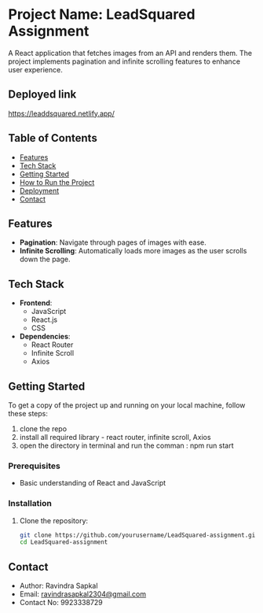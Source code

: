 # Project Name: LeadSquared Assignment

A React application that fetches images from an API and renders them. The project implements pagination and infinite scrolling features to enhance user experience.

## Deployed link 
https://leaddsquared.netlify.app/

## Table of Contents

- [Features](#features)
- [Tech Stack](#tech-stack)
- [Getting Started](#getting-started)
- [How to Run the Project](#how-to-run-the-project)
- [Deployment](#deployment)
- [Contact](#contact)

## Features

- **Pagination**: Navigate through pages of images with ease.
- **Infinite Scrolling**: Automatically loads more images as the user scrolls down the page.

## Tech Stack

- **Frontend**: 
  - JavaScript
  - React.js
  - CSS
- **Dependencies**:
  - React Router
  - Infinite Scroll
  - Axios

## Getting Started

To get a copy of the project up and running on your local machine, follow these steps:
1) clone the repo
2) install all required library - react router, infinite scroll, Axios
3) open the directory in terminal and run the comman : npm run start

### Prerequisites
- Basic understanding of React and JavaScript

### Installation

1. Clone the repository:
   ```bash
   git clone https://github.com/yourusername/LeadSquared-assignment.git
   cd LeadSquared-assignment

## Contact
- Author: Ravindra Sapkal
- Email: ravindrasapkal2304@gmail.com
- Contact No: 9923338729
